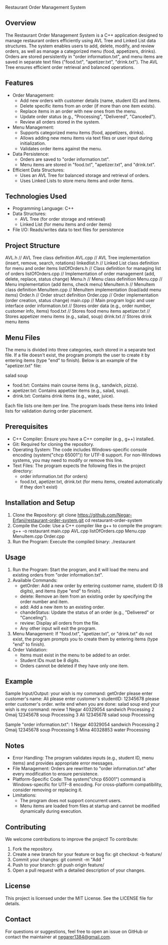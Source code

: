 Restaurant Order Management System

Overview
--------
The Restaurant Order Management System is a C++ application designed to manage restaurant orders efficiently using AVL Tree and Linked List data structures. The system enables users to add, delete, modify, and review orders, as well as manage a categorized menu (food, appetizers, drinks). Orders are stored persistently in "order information.txt", and menu items are saved in separate text files ("food.txt", "apetizer.txt", "drink.txt"). The AVL Tree ensures efficient order retrieval and balanced operations.

Features
--------
- Order Management:
  - Add new orders with customer details (name, student ID) and items.
  - Delete specific items from an order (if more than one item exists).
  - Replace items in an order with new ones from the menu.
  - Update order status (e.g., "Processing", "Delivered", "Canceled").
  - Review all orders stored in the system.
- Menu Management:
  - Supports categorized menu items (food, appetizers, drinks).
  - Allows adding new menu items via text files or user input during initialization.
  - Validates order items against the menu.
- Data Persistence:
  - Orders are saved to "order information.txt".
  - Menu items are stored in "food.txt", "apetizer.txt", and "drink.txt".
- Efficient Data Structures:
  - Uses an AVL Tree for balanced storage and retrieval of orders.
  - Uses Linked Lists to store menu items and order items.

Technologies Used
-----------------
- Programming Language: C++
- Data Structures:
  - AVL Tree (for order storage and retrieval)
  - Linked List (for menu items and order items)
- File I/O: Reads/writes data to text files for persistence

Project Structure
-----------------
AVL.h                 // AVL Tree class definition
AVL.cpp               // AVL Tree implementation (insert, remove, search, rotations)
linkedlist.h          // Linked List class definition for menu and order items
listOfOrders.h        // Class definition for managing list of orders
listOfOrders.cpp      // Implementation of order management (add, delete, replace, status change)
Menu.h                // Menu class definition
Menu.cpp              // Menu implementation (add items, check menu)
MenuItem.h            // MenuItem class definition
MenuItem.cpp          // MenuItem implementation (load/add menu items)
Order.h               // Order struct definition
Order.cpp             // Order implementation (order creation, status change)
main.cpp              // Main program logic and user interface
order information.txt // Stores order data (e.g., order number, customer info, items)
food.txt              // Stores food menu items
apetizer.txt          // Stores appetizer menu items (e.g., salad, soup)
drink.txt             // Stores drink menu items

Menu Files
----------
The menu is divided into three categories, each stored in a separate text file. If a file doesn't exist, the program prompts the user to create it by entering items (type "end" to finish). Below is an example of the "apetizer.txt" file:

salad
soup

- food.txt: Contains main course items (e.g., sandwich, pizza).
- apetizer.txt: Contains appetizer items (e.g., salad, soup).
- drink.txt: Contains drink items (e.g., water, juice).

Each file lists one item per line. The program loads these items into linked lists for validation during order placement.

Prerequisites
-------------
- C++ Compiler: Ensure you have a C++ compiler (e.g., g++) installed.
- Git: Required for cloning the repository.
- Operating System: The code includes Windows-specific console encoding (system("chcp 65001")) for UTF-8 support. For non-Windows systems, you may need to modify or remove this line.
- Text Files: The program expects the following files in the project directory:
  - order information.txt (for orders)
  - food.txt, apetizer.txt, drink.txt (for menu items, created automatically if they don't exist)

Installation and Setup
---------------------
1. Clone the Repository:
   git clone https://github.com/Negar-Erfani/restaurant-order-system.git
   cd restaurant-order-system
2. Compile the Code:
   Use a C++ compiler like g++ to compile the program:
   g++ -o restaurant main.cpp AVL.cpp listOfOrders.cpp Menu.cpp MenuItem.cpp Order.cpp
3. Run the Program:
   Execute the compiled binary:
   ./restaurant

Usage
-----
1. Run the Program:
   Start the program, and it will load the menu and existing orders from "order information.txt".
2. Available Commands:
   - getOrder: Add a new order by entering customer name, student ID (8 digits), and items (type "end" to finish).
   - delete: Remove an item from an existing order by specifying the order number and item.
   - add: Add a new item to an existing order.
   - chandeStatus: Update the status of an order (e.g., "Delivered" or "Canceling").
   - review: Display all orders from the file.
   - Any other input will exit the program.
3. Menu Management:
   If "food.txt", "apetizer.txt", or "drink.txt" do not exist, the program prompts you to create them by entering items (type "end" to finish).
4. Order Validation:
   - Items must exist in the menu to be added to an order.
   - Student IDs must be 8 digits.
   - Orders cannot be deleted if they have only one item.

Example
-------
Sample Input/Output:
your wish is my command:
getOrder
please enter customer's name:
Ali
please enter customer's studentID:
12345678
please enter customer's order. write end when you are done:
salad
soup
end
your wish is my command:
review
1 Negar 40329054 sandwich Processing
2 Omaij 12345678 soup Processing
3 Ali 12345678 salad soup Processing

Sample "order information.txt":
1 Negar 40329054 sandwich Processing
2 Omaij 12345678 soup Processing
5 Mina 40328853 water Processing

Notes
-----
- Error Handling: The program validates inputs (e.g., student ID, menu items) and provides appropriate error messages.
- File Management: Orders are rewritten to "order information.txt" after every modification to ensure persistence.
- Platform-Specific Code: The system("chcp 65001") command is Windows-specific for UTF-8 encoding. For cross-platform compatibility, consider removing or replacing it.
- Limitations:
  - The program does not support concurrent users.
  - Menu items are loaded from files at startup and cannot be modified dynamically during execution.

Contributing
------------
We welcome contributions to improve the project! To contribute:
1. Fork the repository.
2. Create a new branch for your feature or bug fix:
   git checkout -b feature/<your-feature-name>
3. Commit your changes:
   git commit -m "Add <your-feature-description>"
4. Push to your branch:
   git push origin feature/<your-feature-name>
5. Open a pull request with a detailed description of your changes.

License
-------
This project is licensed under the MIT License. See the LICENSE file for details.

Contact
-------
For questions or suggestions, feel free to open an issue on GitHub or contact the maintainer at negarer1384@gmail.com.
